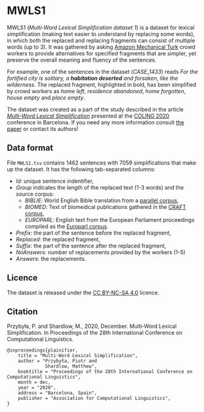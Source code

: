 # MWLS1

MWLS1 (*Multi-Word Lexical Simplification dataset 1*) is a dataset for lexical simplification (making text easier to understand by replacing some words), in which both the replaced and replacing fragments can consist of multiple words (up to 3). It was gathered by asking [Amazon Mechanical Turk](https://www.mturk.com/) crowd workers to provide alternatives for specified fragments that are simpler, yet preserve the overall meaning and fluency of the sentences. 

For example, one of the sentences in the dataset (*CASE_1433*) reads *For the fortified city is solitary, a **habitation deserted** and forsaken, like the wilderness.* The replaced fragment, highlighted in bold, has been simplified by crowd workers as *home left*, *residence abandoned*, *home forgotten*, *house empty* and *place empty*.

The dataset was created as a part of the study described in the article *[Multi-Word Lexical Simplification](https://www.aclweb.org/anthology/TODO.pdf)* presented at the [COLING 2020](https://coling2020.org/) conference in Barcelona. If you need any more information consult [the paper](https://www.aclweb.org/anthology/TODO.pdf) or contact its authors! 

## Data format

File ```MWLS1.tsv``` contains 1462 sentences with 7059 simplifications that make up the dataset. It has the following tab-separated columns:
* *Id*: unique sentence indentifier,
* *Group* indicates the length of the replaced text (1-3 words) and the source corpus:
  * *BIBLIE*: World English Bible translation from a [parallel corpus](http://christos-c.com/bible/),
  * *BIOMED*: Text of biomedical publications gathered in the [CRAFT corpus](http://bionlp-corpora.sourceforge.net/CRAFT/),
  * *EUROPARL*: English text from the European Parliament proceedings compiled as the [Europarl corpus](https://www.statmt.org/europarl/).
* *Prefix*: the part of the sentence before the replaced fragment,
* *Replaced*: the replaced fragment,
* *Suffix*: the part of the sentence after the replaced fragment,
* *NoAnswers*: number of replacements provided by the workers (1-5)
* *Answers*: the replacements.

## Licence

The dataset is released under the [CC BY-NC-SA 4.0](https://creativecommons.org/licenses/by-nc-sa/4.0/) licence.

## Citation

Przybyła, P. and Shardlow, M., 2020, December. Multi-Word Lexical Simplification. In Proceedings of the 28th International Conference on Computational Linguistics.


    @inproceedings{plainifier,
        title = "Multi-Word Lexical Simplification",
        author = "Przybyła, Piotr and
                  Shardlow, Matthew",
        booktitle = "Proceedings of the 28th International Conference on Computational Linguistics",
        month = dec,
        year = "2020",
        address = "Barcelona, Spain",
        publisher = "Association for Computational Linguistics",
    }

